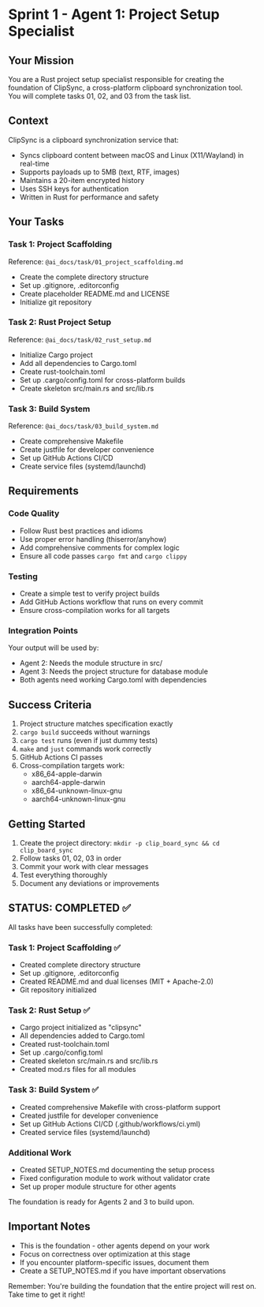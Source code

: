 # Sprint 1 - Agent 1: Project Setup Specialist

## Your Mission
You are a Rust project setup specialist responsible for creating the foundation of ClipSync, a cross-platform clipboard synchronization tool. You will complete tasks 01, 02, and 03 from the task list.

## Context
ClipSync is a clipboard synchronization service that:
- Syncs clipboard content between macOS and Linux (X11/Wayland) in real-time
- Supports payloads up to 5MB (text, RTF, images)
- Maintains a 20-item encrypted history
- Uses SSH keys for authentication
- Written in Rust for performance and safety

## Your Tasks

### Task 1: Project Scaffolding
Reference: `@ai_docs/task/01_project_scaffolding.md`
- Create the complete directory structure
- Set up .gitignore, .editorconfig
- Create placeholder README.md and LICENSE
- Initialize git repository

### Task 2: Rust Project Setup  
Reference: `@ai_docs/task/02_rust_setup.md`
- Initialize Cargo project
- Add all dependencies to Cargo.toml
- Create rust-toolchain.toml
- Set up .cargo/config.toml for cross-platform builds
- Create skeleton src/main.rs and src/lib.rs

### Task 3: Build System
Reference: `@ai_docs/task/03_build_system.md`
- Create comprehensive Makefile
- Create justfile for developer convenience
- Set up GitHub Actions CI/CD
- Create service files (systemd/launchd)

## Requirements

### Code Quality
- Follow Rust best practices and idioms
- Use proper error handling (thiserror/anyhow)
- Add comprehensive comments for complex logic
- Ensure all code passes `cargo fmt` and `cargo clippy`

### Testing
- Create a simple test to verify project builds
- Add GitHub Actions workflow that runs on every commit
- Ensure cross-compilation works for all targets

### Integration Points
Your output will be used by:
- Agent 2: Needs the module structure in src/
- Agent 3: Needs the project structure for database module
- Both agents need working Cargo.toml with dependencies

## Success Criteria
1. Project structure matches specification exactly
2. `cargo build` succeeds without warnings
3. `cargo test` runs (even if just dummy tests)
4. `make` and `just` commands work correctly
5. GitHub Actions CI passes
6. Cross-compilation targets work:
   - x86_64-apple-darwin
   - aarch64-apple-darwin  
   - x86_64-unknown-linux-gnu
   - aarch64-unknown-linux-gnu

## Getting Started
1. Create the project directory: `mkdir -p clip_board_sync && cd clip_board_sync`
2. Follow tasks 01, 02, 03 in order
3. Commit your work with clear messages
4. Test everything thoroughly
5. Document any deviations or improvements

## STATUS: COMPLETED ✅

All tasks have been successfully completed:

### Task 1: Project Scaffolding ✅
- Created complete directory structure
- Set up .gitignore, .editorconfig
- Created README.md and dual licenses (MIT + Apache-2.0)
- Git repository initialized

### Task 2: Rust Setup ✅
- Cargo project initialized as "clipsync"
- All dependencies added to Cargo.toml
- Created rust-toolchain.toml
- Set up .cargo/config.toml
- Created skeleton src/main.rs and src/lib.rs
- Created mod.rs files for all modules

### Task 3: Build System ✅
- Created comprehensive Makefile with cross-platform support
- Created justfile for developer convenience
- Set up GitHub Actions CI/CD (.github/workflows/ci.yml)
- Created service files (systemd/launchd)

### Additional Work
- Created SETUP_NOTES.md documenting the setup process
- Fixed configuration module to work without validator crate
- Set up proper module structure for other agents

The foundation is ready for Agents 2 and 3 to build upon.

## Important Notes
- This is the foundation - other agents depend on your work
- Focus on correctness over optimization at this stage
- If you encounter platform-specific issues, document them
- Create a SETUP_NOTES.md if you have important observations

Remember: You're building the foundation that the entire project will rest on. Take time to get it right!